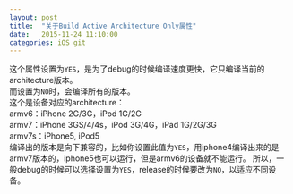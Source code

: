 ```yaml
---
layout: post
title:  "关于Build Active Architecture Only属性"
date:   2015-11-24 11:10:00
categories: iOS git
---
```


这个属性设置为`YES`，是为了debug的时候编译速度更快，它只编译当前的architecture版本。  
而设置为`NO`时，会编译所有的版本。  
这个是设备对应的architecture：  
armv6：iPhone 2G/3G，iPod 1G/2G  
armv7：iPhone 3GS/4/4s，iPod 3G/4G，iPad 1G/2G/3G  
armv7s：iPhone5, iPod5  
编译出的版本是向下兼容的，比如你设置此值为`YES`，用iphone4编译出来的是armv7版本的，iphone5也可以运行，但是armv6的设备就不能运行。
所以，一般debug的时候可以选择设置为`YES`，release的时候要改为`NO`，以适应不同设备。


